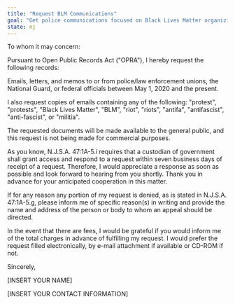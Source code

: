 ```yaml
---
title: "Request BLM Communications"
goal: "Get police communications focused on Black Lives Matter organizing"
state: nj
---
```

To whom it may concern:

Pursuant to Open Public Records Act ("OPRA"), I hereby request the following records:

Emails, letters, and memos to or from police/law enforcement unions, the National Guard, or federal officials between May 1, 2020 and the present.

I also request copies of emails containing any of the following: "protest", "protests", "Black Lives Matter", "BLM", "riot", "riots", "antifa", "antifascist", "anti-fascist", or "militia".

The requested documents will be made available to the general public, and this request is not being made for commercial purposes.

As you know, N.J.S.A. 47:1A-5.i requires that a custodian of government shall grant access and respond to a request within seven business days of receipt of a request. Therefore, I would appreciate a response as soon as possible and look forward to hearing from you shortly. Thank you in advance for your anticipated cooperation in this matter.

If for any reason any portion of my request is denied, as is stated in N.J.S.A. 47:1A-5.g, please inform me of specific reason(s) in writing and provide the name and address of the person or body to whom an appeal should be directed.

In the event that there are fees, I would be grateful if you would inform me of the total charges in advance of fulfilling my request. I would prefer the request filled electronically, by e-mail attachment if available or CD-ROM if not.

Sincerely,

[INSERT YOUR NAME]

[INSERT YOUR CONTACT INFORMATION]